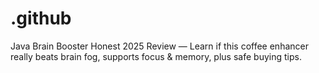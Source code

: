 # .github
Java Brain Booster Honest 2025 Review — Learn if this coffee enhancer really beats brain fog, supports focus &amp; memory, plus safe buying tips.
